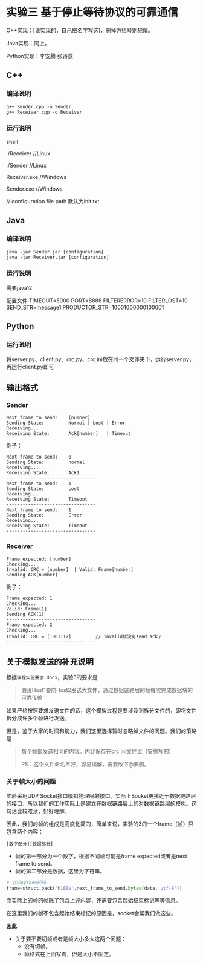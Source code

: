 # 实验三 基于停止等待协议的可靠通信

C++实现：[谁实现的，自己把名字写这]，删掉方括号别犯傻。

Java实现：同上。

Python实现：李安腾 张诗意

## C++

### 编译说明

```shell
g++ Sender.cpp -o Sender
g++ Receiver.cpp -o Receiver
```

### 运行说明

shell

./Receiver   //Linux

./Sender     //Linux

Receiver.exe    //Windows

Sender.exe     //Windows

// configuration file path 默认为init.txt

## Java

### 编译说明

```
java -jar Sender.jar [configuration]
java -jar Receiver.jar [configuration]
```

### 运行说明

需要java12

配置文件
TIMEOUT=5000
PORT=8888
FILTERERROR=10
FILTERLOST=10
SEND_STR=message1
PRODUCTOR_STR=10001000000100001

## Python

### 运行说明
将server.py、client.py、crc.py、crc.ini放在同一个文件夹下，运行server.py，再运行client.py即可

## 输出格式

### Sender

```
Next frame to send:    [number]
Sending State:         Normal | Lost | Error
Receiving...
Receiving State:       Ack[number]   | Timeout
```

例子：

```
Next frame to send:    0
Sending State:         normal
Receiving...
Receiving State:       Ack1
---------------------------------
Next frame to send:    1
Sending State:         Lost
Receiving...
Receiving State:       Timeout
---------------------------------
Next frame to send:    1
Sending State:         Error
Receiving...
Receiving State:       Timeout
---------------------------------
```

### Receiver

```
Frame expected: [number]
Checking...
Invalid: CRC = [number]  | Valid: Frame[number]
Sending ACK[number]
```

例子：

```
Frame expected: 1
Checking...
Valid: Frame[1]
Sending ACK[1]
---------------------------------
Frame expected: 2
Checking...
Invalid: CRC = [1001112]         // invalid就没有send ack了
---------------------------------
```

## 关于模拟发送的补充说明

根据`编程实验要求.docx`，实验3的要求是

> 假设Host1要向Host2发送大文件，通过数据链路层的帧每次完成数据块的可靠传输

如果严格按照要求发送文件的话，这个模拟过程是要涉及到拆分文件的，即将文件拆分成许多个帧进行发送。

但是，鉴于大家的时间和能力，我们这里选择暂时忽略掉文件的问题。我们的策略是

> 每个帧都发送相同的内容。内容保存在crc.ini文件里（安腾写的）
>
> PS：这个文件命名不好，容易误解，需要改下@安腾。

### 关于帧大小的问题

实验采用UDP Socket接口模拟物理层的接口。实际上Socket更接近于数据链路层的接口，所以我们的工作实际上是建立在数据链路层上的对数据链路层的模拟。这句话比较难读，好好理解。

因此，我们的帧的组成是高度化简的，简单来说，实验的3的一个frame（帧）只包含两个内容：

```
[数字部分][数据部分]
```

- 帧的第一部分为一个数字，根据不同帧可能是frame expected或者是next frame to send。
- 帧的第二部分是数据，这里为字符串。

```python
# 对应python代码
frame=struct.pack('h100s',next_frame_to_send,bytes(data,'utf-8')) 
```

而实际上的帧的帧除了包含上述内容，还需要包含起始结束标记等等信息。

在这里我们的帧不包含起始结束标记的原因是，socket会帮我们做这些。

**因此**

- 关于要不要切帧或者是帧大小多大这两个问题：
  - 没有切帧。
  - 帧格式在上面写着，但是大小不固定。

